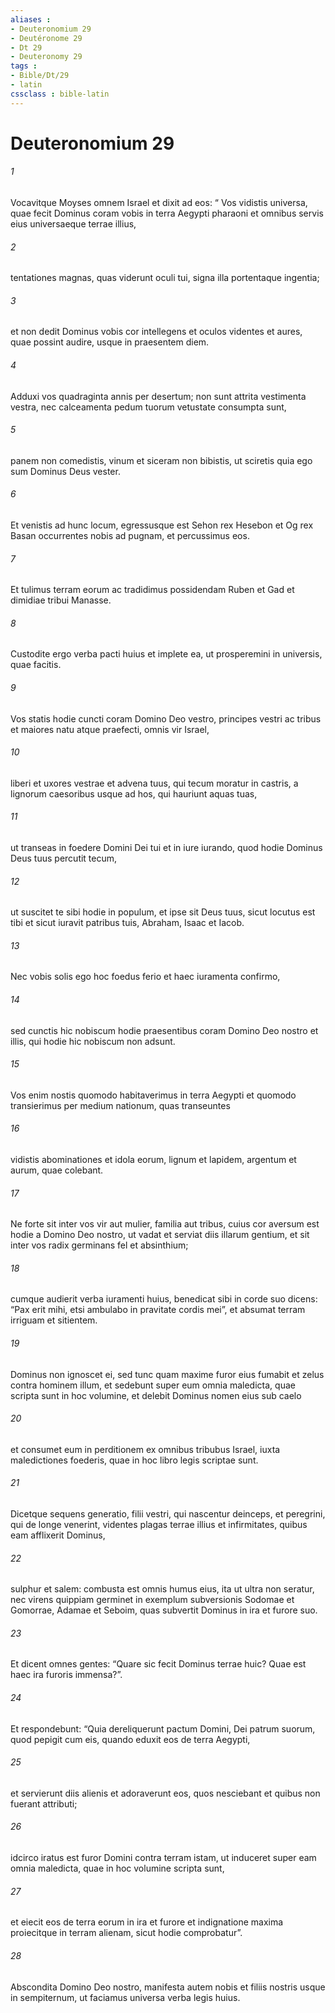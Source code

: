 ```yaml
---
aliases : 
- Deuteronomium 29
- Deutéronome 29
- Dt 29
- Deuteronomy 29
tags : 
- Bible/Dt/29
- latin
cssclass : bible-latin
---
```


# Deuteronomium 29

###### 1
Vocavitque Moyses omnem Israel et dixit ad eos: “ Vos vidistis universa, quae fecit Dominus coram vobis in terra Aegypti pharaoni et omnibus servis eius universaeque terrae illius, 
###### 2
tentationes magnas, quas viderunt oculi tui, signa illa portentaque ingentia; 
###### 3
et non dedit Dominus vobis cor intellegens et oculos videntes et aures, quae possint audire, usque in praesentem diem. 
###### 4
Adduxi vos quadraginta annis per desertum; non sunt attrita vestimenta vestra, nec calceamenta pedum tuorum vetustate consumpta sunt, 
###### 5
panem non comedistis, vinum et siceram non bibistis, ut sciretis quia ego sum Dominus Deus vester. 
###### 6
Et venistis ad hunc locum, egressusque est Sehon rex Hesebon et Og rex Basan occurrentes nobis ad pugnam, et percussimus eos. 
###### 7
Et tulimus terram eorum ac tradidimus possidendam Ruben et Gad et dimidiae tribui Manasse. 
###### 8
Custodite ergo verba pacti huius et implete ea, ut prosperemini in universis, quae facitis.
###### 9
Vos statis hodie cuncti coram Domino Deo vestro, principes vestri ac tribus et maiores natu atque praefecti, omnis vir Israel, 
###### 10
liberi et uxores vestrae et advena tuus, qui tecum moratur in castris, a lignorum caesoribus usque ad hos, qui hauriunt aquas tuas, 
###### 11
ut transeas in foedere Domini Dei tui et in iure iurando, quod hodie Dominus Deus tuus percutit tecum, 
###### 12
ut suscitet te sibi hodie in populum, et ipse sit Deus tuus, sicut locutus est tibi et sicut iuravit patribus tuis, Abraham, Isaac et Iacob.
###### 13
Nec vobis solis ego hoc foedus ferio et haec iuramenta confirmo, 
###### 14
sed cunctis hic nobiscum hodie praesentibus coram Domino Deo nostro et illis, qui hodie hic nobiscum non adsunt. 
###### 15
Vos enim nostis quomodo habitaverimus in terra Aegypti et quomodo transierimus per medium nationum, quas transeuntes 
###### 16
vidistis abominationes et idola eorum, lignum et lapidem, argentum et aurum, quae colebant. 
###### 17
Ne forte sit inter vos vir aut mulier, familia aut tribus, cuius cor aversum est hodie a Domino Deo nostro, ut vadat et serviat diis illarum gentium, et sit inter vos radix germinans fel et absinthium; 
###### 18
cumque audierit verba iuramenti huius, benedicat sibi in corde suo dicens: “Pax erit mihi, etsi ambulabo in pravitate cordis mei”, et absumat terram irriguam et sitientem. 
###### 19
Dominus non ignoscet ei, sed tunc quam maxime furor eius fumabit et zelus contra hominem illum, et sedebunt super eum omnia maledicta, quae scripta sunt in hoc volumine, et delebit Dominus nomen eius sub caelo 
###### 20
et consumet eum in perditionem ex omnibus tribubus Israel, iuxta maledictiones foederis, quae in hoc libro legis scriptae sunt.
###### 21
Dicetque sequens generatio, filii vestri, qui nascentur deinceps, et peregrini, qui de longe venerint, videntes plagas terrae illius et infirmitates, quibus eam afflixerit Dominus, 
###### 22
sulphur et salem: combusta est omnis humus eius, ita ut ultra non seratur, nec virens quippiam germinet in exemplum subversionis Sodomae et Gomorrae, Adamae et Seboim, quas subvertit Dominus in ira et furore suo. 
###### 23
Et dicent omnes gentes: “Quare sic fecit Dominus terrae huic? Quae est haec ira furoris immensa?”. 
###### 24
Et respondebunt: “Quia dereliquerunt pactum Domini, Dei patrum suorum, quod pepigit cum eis, quando eduxit eos de terra Aegypti, 
###### 25
et servierunt diis alienis et adoraverunt eos, quos nesciebant et quibus non fuerant attributi; 
###### 26
idcirco iratus est furor Domini contra terram istam, ut induceret super eam omnia maledicta, quae in hoc volumine scripta sunt, 
###### 27
et eiecit eos de terra eorum in ira et furore et indignatione maxima proiecitque in terram alienam, sicut hodie comprobatur”.
###### 28
Abscondita Domino Deo nostro, manifesta autem nobis et filiis nostris usque in sempiternum, ut faciamus universa verba legis huius.
